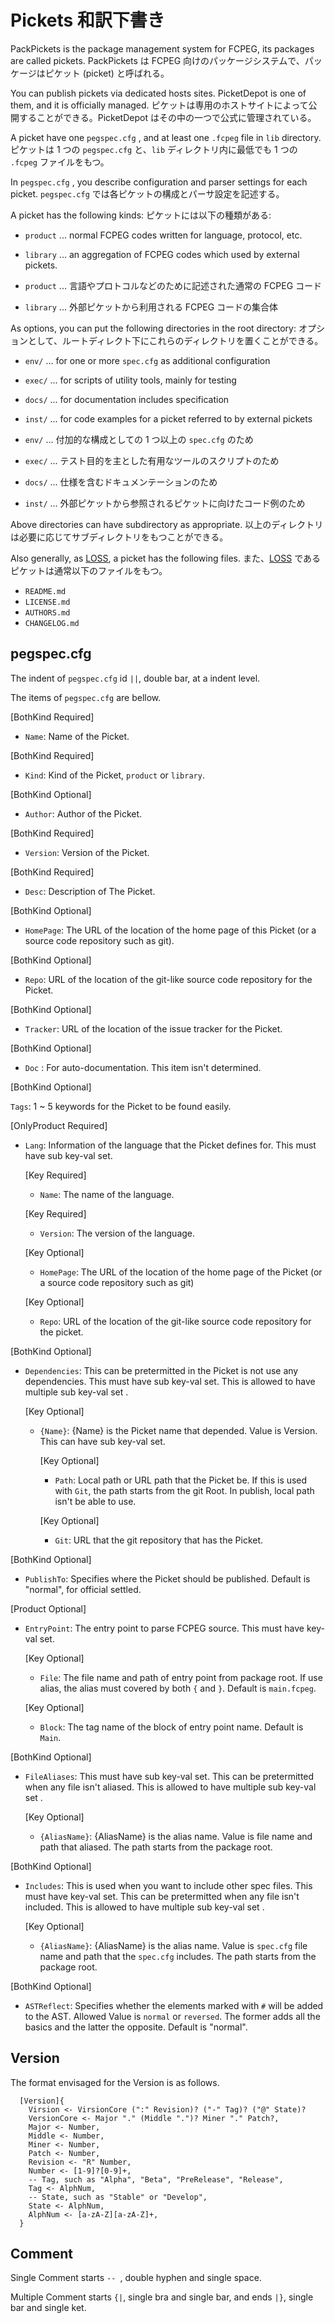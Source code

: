 # Pickets 和訳下書き

PackPickets is the package management system for FCPEG, its packages are called pickets.
PackPickets は FCPEG 向けのパッケージシステムで、パッケージはピケット (picket) と呼ばれる。

You can publish pickets via dedicated hosts sites. PicketDepot is one of them, and it is officially managed.
ピケットは専用のホストサイトによって公開することができる。PicketDepot はその中の一つで公式に管理されている。

A picket have one `pegspec.cfg` , and at least one `.fcpeg` file in `lib` directory.
ピケットは 1 つの `pegspec.cfg` と、`lib` ディレクトリ内に最低でも 1 つの `.fcpeg` ファイルをもつ。

In `pegspec.cfg` , you describe configuration and parser settings for each picket.
`pegspec.cfg` では各ピケットの構成とパーサ設定を記述する。

A picket has the following kinds:
ピケットには以下の種類がある:

- `product` ... normal FCPEG codes written for language, protocol, etc.
- `library` ... an aggregation of FCPEG codes which used by external pickets.

- `product` ... 言語やプロトコルなどのために記述された通常の FCPEG コード
- `library` ... 外部ピケットから利用される FCPEG コードの集合体

As options, you can put the following directories in the root directory:
オプションとして、ルートディレクト下にこれらのディレクトリを置くことができる。

- `env/` ... for one or more `spec.cfg` as additional configuration
- `exec/` ... for scripts of utility tools, mainly for testing
- `docs/` ... for documentation includes specification
- `inst/` ... for code examples for a picket referred to by external pickets

- `env/` ... 付加的な構成としての 1 つ以上の `spec.cfg` のため
- `exec/` ... テスト目的を主とした有用なツールのスクリプトのため
- `docs/` ... 仕様を含むドキュメンテーションのため
- `inst/` ... 外部ピケットから参照されるピケットに向けたコード例のため

Above directories can have subdirectory as appropriate.
以上のディレクトリは必要に応じてサブディレクトリをもつことができる。

Also generally, as [LOSS](https://en.wikipedia.org/wiki/Free_and_open-source_software), a picket has the following files.
また、[LOSS](https://ja.wikipedia.org/wiki/FLOSS) であるピケットは通常以下のファイルをもつ。

- `README.md`
- `LICENSE.md`
- `AUTHORS.md`
- `CHANGELOG.md`

## pegspec.cfg

The indent of `pegspec.cfg` id `||`, double bar, at a indent level.

The items of `pegspec.cfg` are bellow.

[BothKind Required]

- `Name`: Name of the Picket.

[BothKind Required]

- `Kind`: Kind of the Picket, `product` or `library`.

[BothKind Optional]

- `Author`: Author of the Picket.

[BothKind Required]

- `Version`: Version of the Picket.

[BothKind Required]

- `Desc`: Description of The Picket.

[BothKind Optional]

- `HomePage`: The URL of the location of the home page of this Picket (or a source code repository such as git).

[BothKind Optional]

- `Repo`: URL of the location of the git-like source code repository for the Picket.

[BothKind Optional]

- `Tracker`: URL of the location of the issue tracker for the Picket.

[BothKind Optional]

- `Doc` : For auto-documentation. This item isn't determined.

[BothKind Optional]

`Tags`: 1 ~ 5 keywords for the Picket to be found easily.

[OnlyProduct Required]

- `Lang`: Information of the language that the Picket defines for. This must have sub key-val set.

  [Key Required]

  - `Name`: The name of the language.

  [Key Required]

  - `Version`: The version of the language.

  [Key Optional]

  - `HomePage`: The URL of the location of the home page of the Picket (or a source code repository such as git)

  [Key Optional]

  - `Repo`: URL of the location of the git-like source code repository for the picket.

[BothKind Optional]

- `Dependencies`: This can be pretermitted in the Picket is not use any dependencies. This must have sub key-val set. This is allowed to have multiple sub key-val set .

  [Key Optional]

  - `{Name}`: {Name} is the Picket name that depended. Value is Version. This can have sub key-val set.

    [Key Optional]

    - `Path`: Local path or URL path that the Picket be. If this is used with `Git`, the path starts from the git Root. In publish, local path isn't be able to use.

    [Key Optional]

    - `Git`: URL that the git repository that has the Picket.

[BothKind Optional]

- `PublishTo`: Specifies where the Picket should be published. Default is "normal", for official settled.

[Product Optional]

- `EntryPoint`: The entry point to parse FCPEG source. This must have key-val set.

  [Key Optional]

  - `File`: The file name and path of entry point from package root. If use alias, the alias must covered by both `{` and `}`. Default is `main.fcpeg`.

  [Key Optional]

  - `Block`: The tag name of the block of entry point name. Default is `Main`.

[BothKind Optional]

- `FileAliases`: This must have sub key-val set. This can be pretermitted when any file isn't aliased. This is allowed to have multiple sub key-val set .

  [Key Optional]

  - `{AliasName}`: {AliasName} is the alias name. Value is file name and path that aliased. The path starts from the package root.

[BothKind Optional]

- `Includes`: This is used when you want to include other spec files. This must have key-val set. This can be pretermitted when any file isn't included. This is allowed to have multiple sub key-val set .

  [Key Optional]

  - `{AliasName}`: {AliasName} is the alias name. Value is `spec.cfg` file name and path that the `spec.cfg` includes. The path starts from the package root.

[BothKind Optional]

- `ASTReflect`: Specifies whether the elements marked with `#` will be added to the AST. Allowed Value is `normal` or `reversed`. The former adds all the basics and the latter the opposite. Default is "normal".

## Version

The format envisaged for the Version is as follows.

```fcpeg
  [Version]{
    Virsion <- VirsionCore (":" Revision)? ("-" Tag)? ("@" State)?
    VersionCore <- Major "." (Middle ".")? Miner "." Patch?,
    Major <- Number,
    Middle <- Number,
    Miner <- Number,
    Patch <- Number,
    Revision <- "R" Number,
    Number <- [1-9]?[0-9]+,
    -- Tag, such as "Alpha", "Beta", "PreRelease", "Release",
    Tag <- AlphNum,
    -- State, such as "Stable" or "Develop",
    State <- AlphNum,
    AlphNum <- [a-zA-Z][a-zA-Z]+,
  }
```

## Comment

Single Comment starts `-- `, double hyphen and single space.

Multiple Comment starts `{|`, single bra and single bar, and ends `|}`, single bar and single ket.
